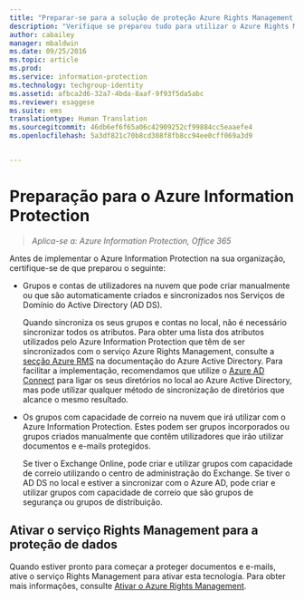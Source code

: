 ```yaml
---
title: "Preparar-se para a solução de proteção Azure Rights Management| Azure Information Protection"
description: "Verifique se preparou tudo para utilizar o Azure Rights Management, para que a sua organização possa proteger documentos e e-mails."
author: cabailey
manager: mbaldwin
ms.date: 09/25/2016
ms.topic: article
ms.prod: 
ms.service: information-protection
ms.technology: techgroup-identity
ms.assetid: afbca2d6-32a7-4bda-8aaf-9f93f5da5abc
ms.reviewer: esaggese
ms.suite: ems
translationtype: Human Translation
ms.sourcegitcommit: 46db6ef6f65a06c42909252cf99884cc5eaaefe4
ms.openlocfilehash: 5a3df821c70b8cd308f8fb8cc94ee0cff069a3d9


---
```


# Preparação para o Azure Information Protection

>*Aplica-se a: Azure Information Protection, Office 365*

Antes de implementar o Azure Information Protection na sua organização, certifique-se de que preparou o seguinte:

-   Grupos e contas de utilizadores na nuvem que pode criar manualmente ou que são automaticamente criados e sincronizados nos Serviços de Domínio do Active Directory (AD DS).

    Quando sincroniza os seus grupos e contas no local, não é necessário sincronizar todos os atributos. Para obter uma lista dos atributos utilizados pelo Azure Information Protection que têm de ser sincronizados com o serviço Azure Rights Management, consulte a [secção Azure RMS](/active-directory/active-directory-aadconnectsync-attributes-synchronized#azure-rms) na documentação do Azure Active Directory. Para facilitar a implementação, recomendamos que utilize o [Azure AD Connect](/active-directory/active-directory-aadconnectsync-whatis) para ligar os seus diretórios no local ao Azure Active Directory, mas pode utilizar qualquer método de sincronização de diretórios que alcance o mesmo resultado.

-   Os grupos com capacidade de correio na nuvem que irá utilizar com o Azure Information Protection. Estes podem ser grupos incorporados ou grupos criados manualmente que contêm utilizadores que irão utilizar documentos e e-mails protegidos.

    Se tiver o Exchange Online, pode criar e utilizar grupos com capacidade de correio utilizando o centro de administração do Exchange. Se tiver o AD DS no local e estiver a sincronizar com o Azure AD, pode criar e utilizar grupos com capacidade de correio que são grupos de segurança ou grupos de distribuição.

## Ativar o serviço Rights Management para a proteção de dados
Quando estiver pronto para começar a proteger documentos e e-mails, ative o serviço Rights Management para ativar esta tecnologia. Para obter mais informações, consulte [Ativar o Azure Rights Management](../deploy-use/activate-service.md).






<!--HONumber=Sep16_HO4-->



